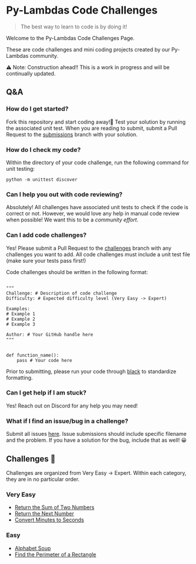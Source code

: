 # Py-Lambdas Code Challenges

> The best way to learn to code is by doing it!

Welcome to the Py-Lambdas Code Challenges Page. 

These are code challenges and mini coding projects created by our Py-Lambdas community.

⚠️ Note: Construction ahead!! This is a work in progress and will be continually updated.

## Q&A

### How do I get started?
Fork this repository and start coding away!🚀 Test your solution by running the associated unit test. When you are reading to submit, submit a Pull Request to the [submissions](https://github.com/Py-Lambdas/code-challenges/tree/submissions) branch with your solution.

### How do I check my code?
Within the directory of your code challenge, run the following command for unit testing:

```
python -m unittest discover
```

### Can I help you out with code reviewing?
Absolutely! All challenges have associated unit tests to check if the code is correct or not. However, we would love any help in manual code review when possible! We want this to be a *community effort*.

### Can I add code challenges?
Yes! Please submit a Pull Request to the [challenges](https://github.com/Py-Lambdas/code-challenges/tree/challenges) branch with any challenges you want to add. All code challenges must include a unit test file (make sure your tests pass first!)

Code challenges should be written in the following format:

```python3

"""
Challenge: # Description of code challenge
Difficulty: # Expected difficulty level (Very Easy -> Expert)

Examples:
# Example 1
# Example 2
# Example 3

Author: # Your GitHub handle here
"""


def function_name():
    pass # Your code here

```

Prior to submitting, please run your code through [black](https://github.com/psf/black) to standardize formatting.

### Can I get help if I am stuck?
Yes! Reach out on Discord for any help you may need!

### What if I find an issue/bug in a challenge?
Submit all issues [here](https://github.com/Py-Lambdas/code-challenges/issues). Issue submissions should include specific filename and the problem. If you have a solution for the bug, include that as well! 😀

## Challenges 🐍
Challenges are organized from Very Easy -> Expert. Within each category, they are in no particular order.

### Very Easy
- [Return the Sum of Two Numbers](https://github.com/Py-Lambdas/code-challenges/tree/master/Return_Sum_of_Two_Numbers)
- [Return the Next Number](https://github.com/Py-Lambdas/code-challenges/tree/master/Return_Next_Number)
- [Convert Minutes to Seconds](https://github.com/Py-Lambdas/code-challenges/tree/master/Convert_Minutes_to_Seconds)

### Easy
- [Alphabet Soup](https://github.com/Py-Lambdas/code-challenges/tree/master/Alphabet%20Soup)
- [Find the Perimeter of a Rectangle](https://github.com/Py-Lambdas/code-challenges/tree/master/Perimeter_of_Rectangle)
